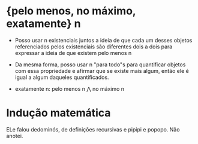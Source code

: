 # {pelo menos, no máximo, exatamente} n

- Posso usar n existenciais juntos a ideia de que cada um desses objetos referenciados pelos existenciais são diferentes dois a dois para expressar a ideia de que existem pelo menos n

- Da mesma forma, posso usar n "para todo"s para quantificar objetos com essa propriedade e afirmar que se existe mais algum, então ele é igual a algum daqueles quantificados.

- exatamente n: pelo menos n ⋀ no máximo n

# Indução matemática

ELe falou dedominós, de definições recursivas e pipipi e popopo. Não anotei.
